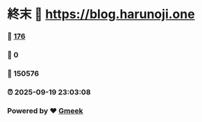 # 終末 :link: https://blog.harunoji.one 
### :page_facing_up: [176](https://blog.harunoji.one/tag.html) 
### :speech_balloon: 0 
### :hibiscus: 150576 
### :alarm_clock: 2025-09-19 23:03:08 
### Powered by :heart: [Gmeek](https://github.com/Meekdai/Gmeek)
